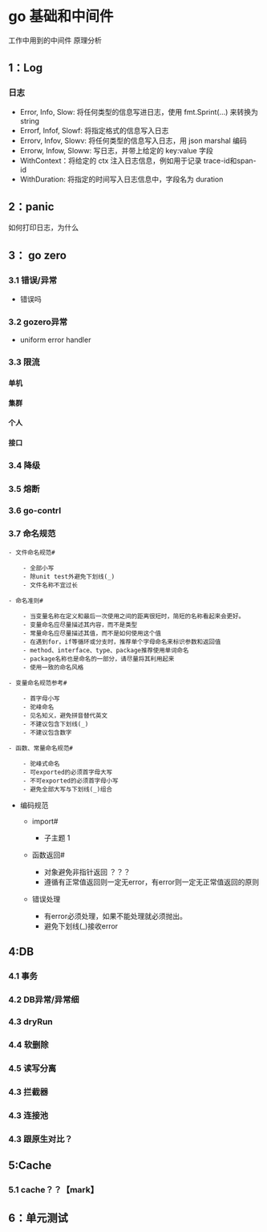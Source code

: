 # go 基础和中间件

工作中用到的中间件 原理分析

## 1：Log

### 日志

- Error, Info, Slow: 将任何类型的信息写进日志，使用 fmt.Sprint(...) 来转换为 string
- Errorf, Infof, Slowf: 将指定格式的信息写入日志
- Errorv, Infov, Slowv: 将任何类型的信息写入日志，用 json marshal 编码
- Errorw, Infow, Sloww: 写日志，并带上给定的 key:value 字段
- WithContext：将给定的 ctx 注入日志信息，例如用于记录 trace-id和span-id
- WithDuration: 将指定的时间写入日志信息中，字段名为 duration

## 2：panic

如何打印日志，为什么

## 3： go zero

### 3.1 错误/异常

- 错误吗

### 3.2 gozero异常

- uniform error handler

### 3.3 限流

#### 单机
#### 集群
#### 个人
#### 接口

### 3.4 降级

### 3.5 熔断

### 3.6 go-contrl

### 3.7 命名规范

    - 文件命名规范#

        - 全部小写
        - 除unit test外避免下划线(_)
        - 文件名称不宜过长

    - 命名准则#

        - 当变量名称在定义和最后一次使用之间的距离很短时，简短的名称看起来会更好。
        - 变量命名应尽量描述其内容，而不是类型
        - 常量命名应尽量描述其值，而不是如何使用这个值
        - 在遇到for，if等循环或分支时，推荐单个字母命名来标识参数和返回值
        - method、interface、type、package推荐使用单词命名
        - package名称也是命名的一部分，请尽量将其利用起来
        - 使用一致的命名风格

    - 变量命名规范参考#

        - 首字母小写
        - 驼峰命名
        - 见名知义，避免拼音替代英文
        - 不建议包含下划线(_)
        - 不建议包含数字

    - 函数、常量命名规范#

        - 驼峰式命名
        - 可exported的必须首字母大写
        - 不可exported的必须首字母小写
        - 避免全部大写与下划线(_)组合

- 编码规范

    - import#

        - 子主题 1

    - 函数返回#

        - 对象避免非指针返回 ？？？
        - 遵循有正常值返回则一定无error，有error则一定无正常值返回的原则

    - 错误处理

        - 有error必须处理，如果不能处理就必须抛出。
        - 避免下划线(_)接收error

## 4:DB

### 4.1 事务

### 4.2 DB异常/异常细

### 4.3 dryRun

### 4.4 软删除

### 4.5 读写分离

### 4.3 拦截器

### 4.3 连接池

### 4.3 跟原生对比？

## 5:Cache

### 5.1 cache？？【mark】

## 6：单元测试


